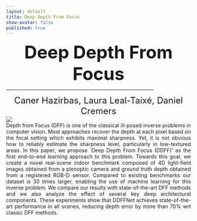 ```yaml
---
layout: default
title: Deep Depth From Focus
show-avatar: false
published: true
---
```


<center><font size="7"><b>Deep Depth From Focus</b></font></center>
<hr  width="80%" size="1"/>
<center><font size="5">Caner Hazirbas, Laura Leal-Taixé, Daniel Cremers</font></center>

<div style="text-align: justify">
<img src="https://hazirbas.github.io/img/ddffnet.png">
</div>

<div style="text-align: justify">
Depth from Focus (DFF) is one of the classical ill-posed inverse problems in computer vision. 
Most approaches recover the depth at each pixel based on the focal setting which exhibits maximal sharpness. 
Yet, it is not obvious how to reliably estimate the sharpness level, particularly in low-textured areas. 
In this paper, we propose `Deep Depth From Focus (DDFF)' as the first end-to-end learning approach to this problem. 
Towards this goal, we create a novel real-scene indoor benchmark composed of 4D light-field images obtained from a plenoptic camera and ground truth depth obtained from a registered RGB-D sensor. 
Compared to existing benchmarks our dataset is 30 times larger, enabling the use of machine learning for this inverse problem. 
We compare our results with state-of-the-art DFF methods and we also analyze the effect of several key deep architectural components. 
These experiments show that DDFFNet achieves state-of-the-art performance in all scenes, reducing depth error by more than 70% wrt classic DFF methods.
</div>
